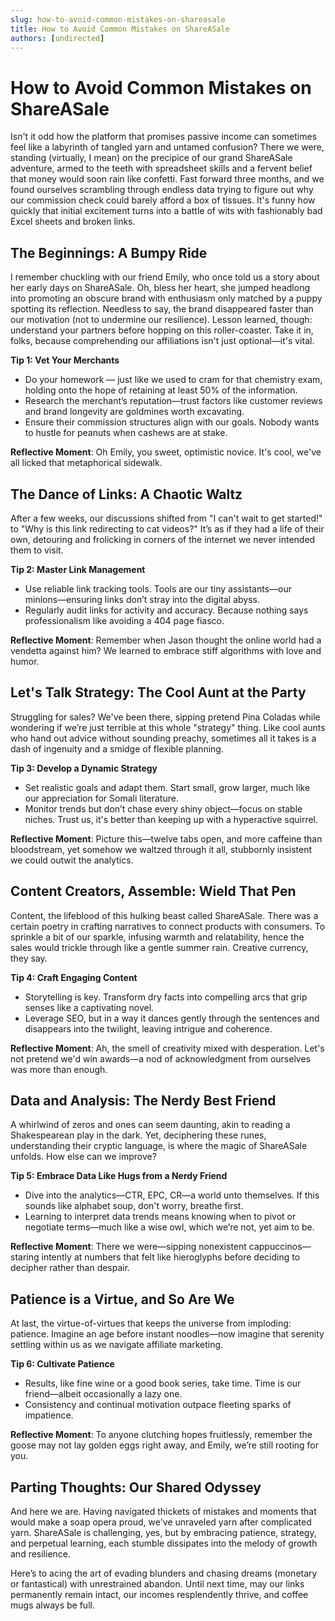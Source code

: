 ```yaml
---
slug: how-to-avoid-common-mistakes-on-shareasale
title: How to Avoid Common Mistakes on ShareASale
authors: [undirected]
---
```



# How to Avoid Common Mistakes on ShareASale

Isn't it odd how the platform that promises passive income can sometimes feel like a labyrinth of tangled yarn and untamed confusion? There we were, standing (virtually, I mean) on the precipice of our grand ShareASale adventure, armed to the teeth with spreadsheet skills and a fervent belief that money would soon rain like confetti. Fast forward three months, and we found ourselves scrambling through endless data trying to figure out why our commission check could barely afford a box of tissues. It's funny how quickly that initial excitement turns into a battle of wits with fashionably bad Excel sheets and broken links.

## The Beginnings: A Bumpy Ride 

I remember chuckling with our friend Emily, who once told us a story about her early days on ShareASale. Oh, bless her heart, she jumped headlong into promoting an obscure brand with enthusiasm only matched by a puppy spotting its reflection. Needless to say, the brand disappeared faster than our motivation (not to undermine our resilience). Lesson learned, though: understand your partners before hopping on this roller-coaster. Take it in, folks, because comprehending our affiliations isn't just optional—it's vital.

**Tip 1: Vet Your Merchants**  
- Do your homework — just like we used to cram for that chemistry exam, holding onto the hope of retaining at least 50% of the information. 
- Research the merchant’s reputation—trust factors like customer reviews and brand longevity are goldmines worth excavating.
- Ensure their commission structures align with our goals. Nobody wants to hustle for peanuts when cashews are at stake.

**Reflective Moment**: Oh Emily, you sweet, optimistic novice. It's cool, we've all licked that metaphorical sidewalk. 

## The Dance of Links: A Chaotic Waltz 

After a few weeks, our discussions shifted from "I can't wait to get started!" to "Why is this link redirecting to cat videos?" It’s as if they had a life of their own, detouring and frolicking in corners of the internet we never intended them to visit.

**Tip 2: Master Link Management**  
- Use reliable link tracking tools. Tools are our tiny assistants—our minions—ensuring links don’t stray into the digital abyss.
- Regularly audit links for activity and accuracy. Because nothing says professionalism like avoiding a 404 page fiasco.

**Reflective Moment**: Remember when Jason thought the online world had a vendetta against him? We learned to embrace stiff algorithms with love and humor.

## Let's Talk Strategy: The Cool Aunt at the Party

Struggling for sales? We've been there, sipping pretend Pina Coladas while wondering if we’re just terrible at this whole "strategy" thing. Like cool aunts who hand out advice without sounding preachy, sometimes all it takes is a dash of ingenuity and a smidge of flexible planning.

**Tip 3: Develop a Dynamic Strategy**  
- Set realistic goals and adapt them. Start small, grow larger, much like our appreciation for Somali literature. 
- Monitor trends but don’t chase every shiny object—focus on stable niches. Trust us, it's better than keeping up with a hyperactive squirrel.

**Reflective Moment**: Picture this—twelve tabs open, and more caffeine than bloodstream, yet somehow we waltzed through it all, stubbornly insistent we could outwit the analytics.

## Content Creators, Assemble: Wield That Pen

Content, the lifeblood of this hulking beast called ShareASale. There was a certain poetry in crafting narratives to connect products with consumers. To sprinkle a bit of our sparkle, infusing warmth and relatability, hence the sales would trickle through like a gentle summer rain. Creative currency, they say.

**Tip 4: Craft Engaging Content**  
- Storytelling is key. Transform dry facts into compelling arcs that grip senses like a captivating novel.
- Leverage SEO, but in a way it dances gently through the sentences and disappears into the twilight, leaving intrigue and coherence.

**Reflective Moment**: Ah, the smell of creativity mixed with desperation. Let's not pretend we'd win awards—a nod of acknowledgment from ourselves was more than enough.

## Data and Analysis: The Nerdy Best Friend

A whirlwind of zeros and ones can seem daunting, akin to reading a Shakespearean play in the dark. Yet, deciphering these runes, understanding their cryptic language, is where the magic of ShareASale unfolds. How else can we improve?

**Tip 5: Embrace Data Like Hugs from a Nerdy Friend**  
- Dive into the analytics—CTR, EPC, CR—a world unto themselves. If this sounds like alphabet soup, don't worry, breathe first.
- Learning to interpret data trends means knowing when to pivot or negotiate terms—much like a wise owl, which we’re not, yet aim to be.

**Reflective Moment**: There we were—sipping nonexistent cappuccinos—staring intently at numbers that felt like hieroglyphs before deciding to decipher rather than despair.

## Patience is a Virtue, and So Are We

At last, the virtue-of-virtues that keeps the universe from imploding: patience. Imagine an age before instant noodles—now imagine that serenity settling within us as we navigate affiliate marketing. 

**Tip 6: Cultivate Patience**  
- Results, like fine wine or a good book series, take time. Time is our friend—albeit occasionally a lazy one. 
- Consistency and continual motivation outpace fleeting sparks of impatience.

**Reflective Moment**: To anyone clutching hopes fruitlessly, remember the goose may not lay golden eggs right away, and Emily, we’re still rooting for you.

## Parting Thoughts: Our Shared Odyssey

And here we are. Having navigated thickets of mistakes and moments that would make a soap opera proud, we've unraveled yarn after complicated yarn. ShareASale is challenging, yes, but by embracing patience, strategy, and perpetual learning, each stumble dissipates into the melody of growth and resilience.

Here’s to acing the art of evading blunders and chasing dreams (monetary or fantastical) with unrestrained abandon. Until next time, may our links permanently remain intact, our incomes resplendently thrive, and coffee mugs always be full.